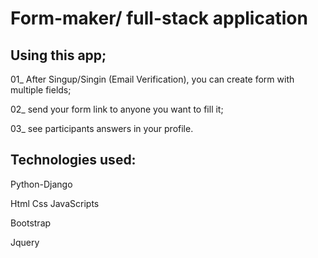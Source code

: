 # Form-maker/ full-stack application

## Using this app;

01_ After Singup/Singin (Email Verification), you can create form with multiple fields;

02_ send your form link to anyone you want to fill it;

03_ see participants answers in your profile.


## Technologies used:
Python-Django

Html Css JavaScripts

Bootstrap

Jquery

